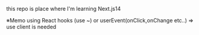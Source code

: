 this repo is place where I'm learning Next.js14

※Memo
using React hooks (use ~) or userEvent(onClick,onChange etc..) => use client is needed
